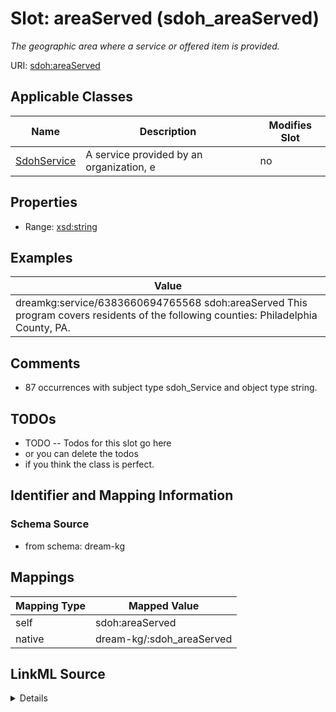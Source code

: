 

# Slot: areaServed (sdoh_areaServed)


_The geographic area where a service or offered item is provided._





URI: [sdoh:areaServed](http://schema.org/areaServed)



<!-- no inheritance hierarchy -->





## Applicable Classes

| Name | Description | Modifies Slot |
| --- | --- | --- |
| [SdohService](../classes/SdohService.md) | A service provided by an organization, e |  no  |







## Properties

* Range: [xsd:string](http://www.w3.org/2001/XMLSchema#string)






## Examples

| Value |
| --- |
| dreamkg:service/6383660694765568 sdoh:areaServed This program covers residents of the following counties: Philadelphia County, PA. |

## Comments

* 87 occurrences with subject type sdoh_Service and object type string.

## TODOs

* TODO -- Todos for this slot go here
* or you can delete the todos
* if you think the class is perfect.

## Identifier and Mapping Information







### Schema Source


* from schema: dream-kg




## Mappings

| Mapping Type | Mapped Value |
| ---  | ---  |
| self | sdoh:areaServed |
| native | dream-kg/:sdoh_areaServed |




## LinkML Source

<details>
```yaml
name: sdoh_areaServed
description: The geographic area where a service or offered item is provided.
title: areaServed
todos:
- TODO -- Todos for this slot go here
- or you can delete the todos
- if you think the class is perfect.
comments:
- 87 occurrences with subject type sdoh_Service and object type string.
examples:
- value: 'dreamkg:service/6383660694765568 sdoh:areaServed This program covers residents
    of the following counties: Philadelphia County, PA.'
from_schema: dream-kg
rank: 1000
slot_uri: sdoh:areaServed
alias: sdoh_areaServed
domain_of:
- sdoh_Service
range: string

```
</details>